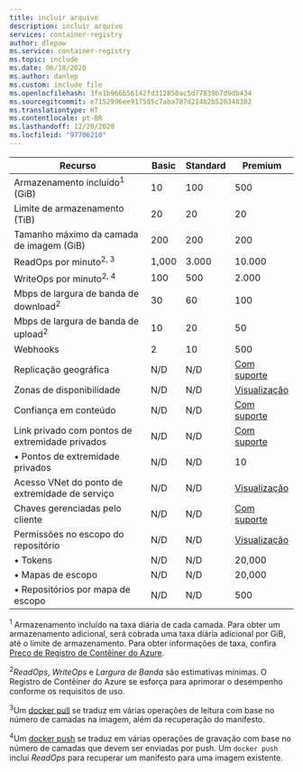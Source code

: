 ```yaml
---
title: incluir arquivo
description: incluir arquivo
services: container-registry
author: dlepow
ms.service: container-registry
ms.topic: include
ms.date: 06/18/2020
ms.author: danlep
ms.custom: include file
ms.openlocfilehash: 3fe1b966b56142fd312850ac5d77839b7d9db434
ms.sourcegitcommit: e7152996ee917505c7aba707d214b2b520348302
ms.translationtype: HT
ms.contentlocale: pt-BR
ms.lasthandoff: 12/20/2020
ms.locfileid: "97706210"
---
```

| Recurso | Basic | Standard | Premium |
|---|---|---|---|
| Armazenamento incluído<sup>1</sup> (GiB) | 10 | 100 | 500 |
| Limite de armazenamento (TiB) | 20| 20 | 20 |
| Tamanho máximo da camada de imagem (GiB) | 200 | 200 | 200 |
| ReadOps por minuto<sup>2, 3</sup> | 1,000 | 3\.000 | 10.000 |
| WriteOps por minuto<sup>2, 4</sup> | 100 | 500 | 2\.000 |
| Mbps de largura de banda de download<sup>2</sup> | 30 | 60 | 100 |
| Mbps de largura de banda de upload<sup>2</sup> | 10 | 20 | 50 |
| Webhooks | 2 | 10 | 500 |
| Replicação geográfica | N/D | N/D | [Com suporte][geo-replication] |
| Zonas de disponibilidade | N/D | N/D | [Visualização][zones] |
| Confiança em conteúdo | N/D | N/D | [Com suporte][content-trust] |
| Link privado com pontos de extremidade privados | N/D | N/D | [Com suporte][plink] |
| &bull; Pontos de extremidade privados | N/D | N/D | 10 |
| Acesso VNet do ponto de extremidade de serviço | N/D | N/D | [Visualização][vnet] |
| Chaves gerenciadas pelo cliente | N/D | N/D | [Com suporte][cmk] |
| Permissões no escopo do repositório | N/D | N/D | [Visualização][token]|
| &bull; Tokens | N/D | N/D | 20,000 |
| &bull; Mapas de escopo | N/D | N/D | 20,000 |
| &bull; Repositórios por mapa de escopo | N/D | N/D | 500 |


<sup>1</sup> Armazenamento incluído na taxa diária de cada camada. Para obter um armazenamento adicional, será cobrada uma taxa diária adicional por GiB, até o limite de armazenamento. Para obter informações de taxa, confira [Preço de Registro de Contêiner do Azure][pricing].

<sup>2</sup>*ReadOps*, *WriteOps* e *Largura de Banda* são estimativas mínimas. O Registro de Contêiner do Azure se esforça para aprimorar o desempenho conforme os requisitos de uso.

<sup>3</sup>Um [docker pull](https://docs.docker.com/registry/spec/api/#pulling-an-image) se traduz em várias operações de leitura com base no número de camadas na imagem, além da recuperação do manifesto.

<sup>4</sup>Um [docker push](https://docs.docker.com/registry/spec/api/#pushing-an-image) se traduz em várias operações de gravação com base no número de camadas que devem ser enviadas por push. Um `docker push` inclui *ReadOps* para recuperar um manifesto para uma imagem existente.

<!-- LINKS - External -->
[pricing]: https://azure.microsoft.com/pricing/details/container-registry/

<!-- LINKS - Internal -->
[geo-replication]: ../articles/container-registry/container-registry-geo-replication.md
[content-trust]: ../articles/container-registry/container-registry-content-trust.md
[vnet]: ../articles/container-registry/container-registry-vnet.md
[plink]: ../articles/container-registry/container-registry-private-link.md
[cmk]: ../articles/container-registry/container-registry-customer-managed-keys.md
[token]: ../articles/container-registry/container-registry-repository-scoped-permissions.md
[zones]: ../articles/container-registry/zone-redundancy.md
